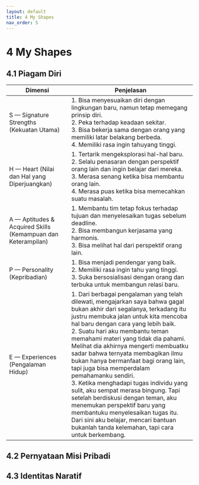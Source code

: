 ```yaml
---
layout: default
title: 4 My Shapes
nav_order: 5
---
```


# 4 My Shapes
## 4.1 Piagam Diri 


| Dimensi | Penjelasan |
|---------|------------|
| S — Signature Strengths (Kekuatan Utama) | 1. Bisa menyesuaikan diri dengan lingkungan baru, namun tetap memegang prinsip diri. <br> 2. Peka terhadap keadaan sekitar. <br> 3. Bisa bekerja sama dengan orang yang memiliki latar belakang berbeda. <br> 4. Memiliki rasa ingin tahuyang tinggi. |
| H — Heart (Nilai dan Hal yang Diperjuangkan) | 1. Tertarik mengeksplorasi hal-hal baru.<br>2. Selalu penasaran dengan perspektif orang lain dan ingin belajar dari mereka.<br>3. Merasa senang ketika bisa membantu orang lain.<br>4. Merasa puas ketika bisa memecahkan suatu masalah. |
| A — Aptitudes & Acquired Skills (Kemampuan dan Keterampilan) | 1. Membantu tim tetap fokus terhadap tujuan dan menyelesaikan tugas sebelum deadline.<br>2. Bisa membangun kerjasama yang harmonis.<br>3. Bisa melihat hal dari perspektif orang lain. |
| P — Personality (Kepribadian) |  1. Bisa menjadi pendengar yang baik.<br>2. Memiliki rasa ingin tahu yang tinggi.<br>3. Suka bersosialisasi dengan orang dan terbuka untuk membangun relasi baru. |
| E — Experiences (Pengalaman Hidup) | 1. Dari berbagai pengalaman yang telah dilewati, mengajarkan saya bahwa gagal bukan akhir dari segalanya, terkadang itu justru membuka jalan untuk kita mencoba hal baru dengan cara yang lebih baik.<br>2. Suatu hari aku membantu teman memahami materi yang tidak dia pahami. Melihat dia akhirnya mengerti membuatku sadar bahwa ternyata membagikan ilmu bukan hanya bermanfaat bagi orang lain, tapi juga bisa memperdalam pemahamanku sendiri.<br>3. Ketika menghadapi tugas individu yang sulit, aku sempat merasa bingung. Tapi setelah berdiskusi dengan teman, aku menemukan perspektif baru yang membantuku menyelesaikan tugas itu. Dari sini aku belajar, mencari bantuan bukanlah tanda kelemahan, tapi cara untuk berkembang. |



## 4.2 Pernyataan Misi Pribadi 

## 4.3 Identitas Naratif



